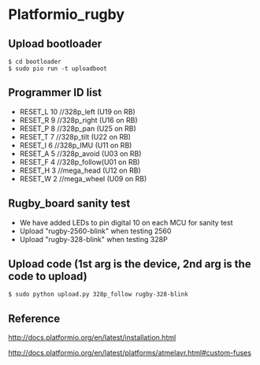 # Platformio_rugby

## Upload bootloader
    $ cd bootloader
    $ sudo pio run -t uploadboot

## Programmer ID list
   * RESET_L    10 //328p_left (U19 on RB)
   * RESET_R    9 //328p_right (U16 on RB)
   * RESET_P    8 //328p_pan   (U25 on RB)
   * RESET_T    7 //328p_tilt  (U22 on RB)
   * RESET_I    6 //328p_IMU   (U11 on RB)
   * RESET_A    5 //328p_avoid (U03 on RB)
   * RESET_F    4 //328p_follow(U01 on RB) 
   * RESET_H    3 //mega_head  (U12 on RB)
   * RESET_W    2 //mega_wheel (U09 on RB)

## Rugby_board sanity test 
* We have added LEDs to pin digital 10 on each MCU for sanity test
* Upload "rugby-2560-blink" when testing 2560
* Upload "rugby-328-blink" when testing 328P

## Upload code (1st arg is the device, 2nd arg is the code to upload)
    $ sudo python upload.py 328p_follow rugby-328-blink

## Reference 
  http://docs.platformio.org/en/latest/installation.html
  
  http://docs.platformio.org/en/latest/platforms/atmelavr.html#custom-fuses
